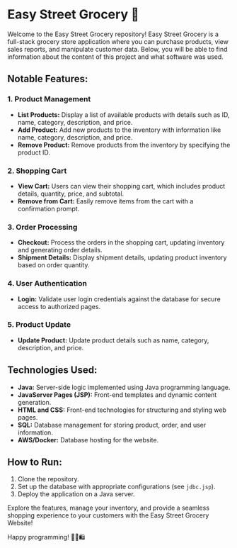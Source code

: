# Easy Street Grocery 🛒

Welcome to the Easy Street Grocery repository! Easy Street Grocery is a full-stack grocery store application where you can purchase products, view sales reports, and manipulate customer data. Below, you will be able to find information about the content of this project and what software was used.

## Notable Features:

### 1. Product Management

- **List Products:** Display a list of available products with details such as ID, name, category, description, and price.
- **Add Product:** Add new products to the inventory with information like name, category, description, and price.
- **Remove Product:** Remove products from the inventory by specifying the product ID.

### 2. Shopping Cart

- **View Cart:** Users can view their shopping cart, which includes product details, quantity, price, and subtotal.
- **Remove from Cart:** Easily remove items from the cart with a confirmation prompt.

### 3. Order Processing

- **Checkout:** Process the orders in the shopping cart, updating inventory and generating order details.
- **Shipment Details:** Display shipment details, updating product inventory based on order quantity.

### 4. User Authentication

- **Login:** Validate user login credentials against the database for secure access to authorized pages.

### 5. Product Update

- **Update Product:** Update product details such as name, category, description, and price.

## Technologies Used:

- **Java:** Server-side logic implemented using Java programming language.
- **JavaServer Pages (JSP):** Front-end templates and dynamic content generation.
- **HTML and CSS:** Front-end technologies for structuring and styling web pages.
- **SQL:** Database management for storing product, order, and user information.
- **AWS/Docker:** Database hosting for the website.
## How to Run:

1. Clone the repository.
2. Set up the database with appropriate configurations (see `jdbc.jsp`).
3. Deploy the application on a Java server.

Explore the features, manage your inventory, and provide a seamless shopping experience to your customers with the Easy Street Grocery Website!

Happy programming! 🛒🍎🛍️
